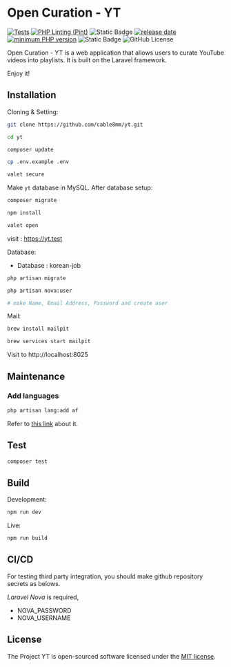 # Open Curation - YT

[![Tests](https://github.com/cable8mm/yt/actions/workflows/laravel-tests.yml/badge.svg)](https://github.com/cable8mm/yt/actions/workflows/laravel-tests.yml)
[![PHP Linting (Pint)](https://github.com/cable8mm/yt/actions/workflows/coding-style-php.yml/badge.svg)](https://github.com/cable8mm/yt/actions/workflows/coding-style-php.yml)
![Static Badge](https://img.shields.io/badge/Laravel-^10.0-orange)
[![release date](https://img.shields.io/github/release-date/cable8mm/yt)](https://github.com/cable8mm/yt/releases)
[![minimum PHP version](https://img.shields.io/badge/php-%3E%3D_8.2.0-8892BF.svg)](https://github.com/cable8mm/yt)
![Static Badge](https://img.shields.io/badge/Language-en%2Cko-blue)
![GitHub License](https://img.shields.io/github/license/cable8mm/yt)

Open Curation - YT is a web application that allows users to curate YouTube videos into playlists. It is built on the Laravel framework.

Enjoy it!

## Installation

Cloning & Setting:

```sh
git clone https://github.com/cable8mm/yt.git

cd yt

composer update

cp .env.example .env

valet secure
```

Make `yt` database in MySQL. After database setup:

```sh
composer migrate

npm install

valet open
```

visit : https://yt.test

Database:

- Database : korean-job

```sh
php artisan migrate

php artisan nova:user

# make Name, Email Address, Password and create user
```

Mail:

```sh
brew install mailpit

brew services start mailpit
```

Visit to http://localhost:8025

## Maintenance

### Add languages

```sh
php artisan lang:add af
```

Refer to [this link](https://laravel-lang.com/available-locales-list.html#lists-available-locales-am) about it.

## Test

```sh
composer test
```

## Build

Development:

```sh
npm run dev
```

Live:

```sh
npm run build
```

## CI/CD

For testing third party integration, you should make github repository secrets as belows.

*Laravel Nova* is required,

- NOVA_PASSWORD
- NOVA_USERNAME

## License

The Project YT is open-sourced software licensed under the [MIT license](https://opensource.org/licenses/MIT).
